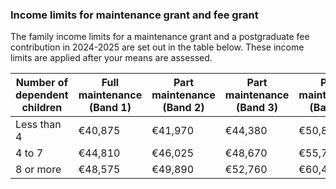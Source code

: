 ###  Income limits for maintenance grant and fee grant

The family income limits for a maintenance grant and a postgraduate fee
contribution in 2024-2025 are set out in the table below. These income limits
are applied after your means are assessed.

**Number of dependent children** |  **Full maintenance (Band 1)** |  **Part maintenance (Band 2)** |  **Part maintenance (Band 3)** |  **Part maintenance (Band 4)**  
---|---|---|---|---  
Less than 4  |  €40,875  |  €41,970  |  €44,380  |  €50,840   
4 to 7  |  €44,810  |  €46,025  |  €48,670  |  €55,768   
8 or more  |  €48,575  |  €49,890  |  €52,760  |  €60,445   
  